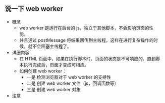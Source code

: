 ## 说一下 web worker
- 概念
  - web worker 是运行在后台的 js，独立于其他脚本，不会影响页面的性能。
  - 并且通过 postMessage 将结果回传到主线程。这样在进行复杂操作的时候，就不会阻塞主线程了。
- 详细内容
  - 在 HTML 页面中，如果在执行脚本时，页面的状态是不可响应的，直到脚本执行完成后，页面才变成可相应。
  - 如何创建 web worker：
    - 一是 检测浏览器对于 web worker 的支持性
    - 二是 创建 web worker 文件（js，回调函数等）
    - 三是 创建 web worker 对象
- 注意